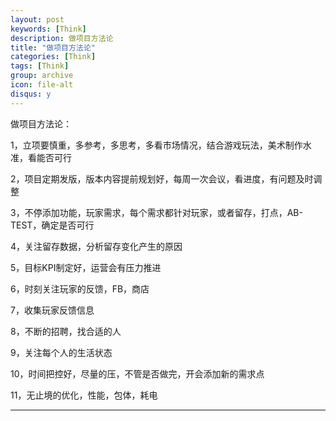 ```yaml
---
layout: post
keywords: [Think]
description: 做项目方法论
title: "做项目方法论"
categories: [Think]
tags: [Think]
group: archive
icon: file-alt
disqus: y
---
```


做项目方法论：

1，立项要慎重，多参考，多思考，多看市场情况，结合游戏玩法，美术制作水准，看能否可行

2，项目定期发版，版本内容提前规划好，每周一次会议，看进度，有问题及时调整

3，不停添加功能，玩家需求，每个需求都针对玩家，或者留存，打点，AB-TEST，确定是否可行

4，关注留存数据，分析留存变化产生的原因

5，目标KPI制定好，运营会有压力推进

6，时刻关注玩家的反馈，FB，商店

7，收集玩家反馈信息

8，不断的招聘，找合适的人

9，关注每个人的生活状态

10，时间把控好，尽量的压，不管是否做完，开会添加新的需求点

11，无止境的优化，性能，包体，耗电

----